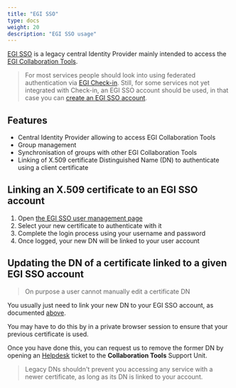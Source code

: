 ```yaml
---
title: "EGI SSO"
type: docs
weight: 20
description: "EGI SSO usage"
---
```


[EGI SSO](https://sso.egi.eu) is a legacy central Identity Provider mainly
intended to access the [EGI Collaboration Tools](../../collaboration-tools).

> For most services people should look into using federated authentication via
> [EGI Check-in](../../../users/aai/check-in). Still, for some services not yet
> integrated with Check-in, an EGI SSO account should be used, in that case you
> can [create an EGI SSO account](https://sso.egi.eu/admin/email).

## Features

- Central Identity Provider allowing to access EGI Collaboration Tools
- Group management
- Synchronisation of groups with other EGI Collaboration Tools
- Linking of X.509 certificate Distinguished Name (DN) to authenticate using a
  client certificate

## Linking an X.509 certificate to an EGI SSO account

1. Open [the EGI SSO user management page](https://sso.egi.eu/admin/user)
1. Select your new certificate to authenticate with it
1. Complete the login process using your username and password
1. Once logged, your new DN will be linked to your user account

## Updating the DN of a certificate linked to a given EGI SSO account

> On purpose a user cannot manually edit a certificate DN

You usually just need to link your new DN to your EGI SSO account, as documented
[above](#linking-an-x509-certificate-to-an-egi-sso-account).

You may have to do this by in a private browser session to ensure that your
previous certificate is used.

Once you have done this, you can request us to remove the former DN by opening
an [Helpdesk](../../helpdesk) ticket to the **Collaboration Tools** Support
Unit.

> Legacy DNs shouldn't prevent you accessing any service with a newer
> certificate, as long as its DN is linked to your account.
